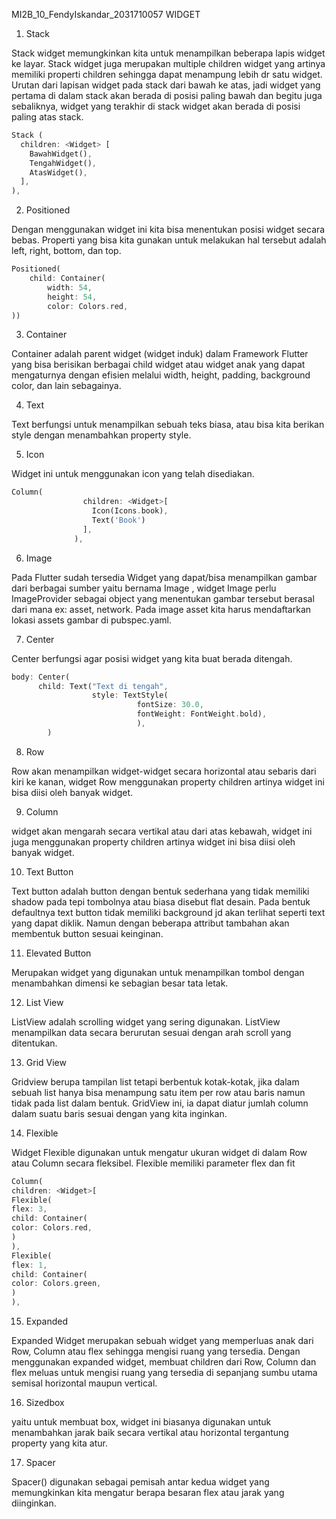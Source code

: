 MI2B_10_FendyIskandar_2031710057
                                                      WIDGET
1.	Stack

Stack widget memungkinkan kita untuk menampilkan beberapa lapis widget ke layar. Stack widget juga merupakan multiple children widget yang artinya memiliki properti children sehingga dapat menampung lebih dr satu widget. Urutan dari lapisan widget pada stack dari bawah ke atas, jadi widget yang pertama di dalam stack akan berada di posisi paling bawah dan begitu juga sebaliknya, widget yang terakhir di stack widget akan berada di posisi paling atas stack.

```dart
Stack ( 
  children: <Widget> [ 
    BawahWidget(), 
    TengahWidget(), 
    AtasWidget(), 
  ], 
),
```

2.	Positioned

Dengan menggunakan widget ini kita bisa menentukan posisi widget secara bebas. Properti yang bisa kita gunakan untuk melakukan hal tersebut adalah left, right, bottom, dan top.

```dart
Positioned(
    child: Container(
        width: 54,
        height: 54,
        color: Colors.red,
))
```

3.	Container 

Container adalah parent widget (widget induk) dalam Framework Flutter yang bisa berisikan berbagai child widget atau widget anak yang dapat mengaturnya dengan efisien melalui width, height, padding, background color, dan lain sebagainya.

4.	Text

Text berfungsi untuk menampilkan sebuah teks biasa, atau bisa kita berikan style dengan menambahkan property style.

5.	Icon

Widget ini untuk menggunakan icon yang telah disediakan.

```dart
Column(
                children: <Widget>[
                  Icon(Icons.book),
                  Text('Book')
                ],
              ),
```

6.	Image

Pada Flutter sudah tersedia Widget yang dapat/bisa menampilkan gambar dari berbagai sumber yaitu bernama Image , widget Image perlu ImageProvider sebagai object yang menentukan gambar tersebut berasal dari mana ex: asset, network. Pada image asset kita harus mendaftarkan lokasi assets gambar di pubspec.yaml.

7.	Center

Center berfungsi agar posisi widget yang kita buat berada ditengah.

```dart
body: Center(
      child: Text("Text di tengah", 
                  style: TextStyle(
                            fontSize: 30.0, 
                            fontWeight: FontWeight.bold),
                            ),
        )
```

8.	Row

Row akan menampilkan widget-widget secara horizontal atau sebaris dari kiri ke kanan, widget Row menggunakan property children artinya widget ini bisa diisi oleh banyak widget.

9.	Column

widget akan mengarah secara vertikal atau dari atas kebawah, widget ini juga menggunakan property children artinya widget ini bisa diisi oleh banyak widget.

10.	Text Button

Text button adalah button dengan bentuk sederhana yang tidak memiliki shadow pada tepi tombolnya atau biasa disebut flat desain. Pada bentuk defaultnya text button tidak memiliki background jd akan terlihat seperti text yang dapat diklik. Namun dengan beberapa attribut tambahan akan membentuk button sesuai keinginan.

11.	Elevated Button

Merupakan widget yang digunakan untuk menampilkan tombol dengan menambahkan dimensi ke sebagian besar tata letak.

12.	List View

ListView adalah scrolling widget yang sering digunakan. ListView menampilkan data secara berurutan sesuai dengan arah scroll yang ditentukan.

13.	Grid View

Gridview berupa tampilan list tetapi berbentuk kotak-kotak, jika dalam sebuah list hanya bisa menampung satu item per row atau baris namun tidak pada list dalam bentuk. GridView ini, ia dapat diatur jumlah column dalam suatu baris sesuai dengan yang kita inginkan.

14.	Flexible

Widget Flexible digunakan untuk mengatur ukuran widget di dalam Row atau Column secara fleksibel. Flexible memiliki parameter flex dan fit

```dart
Column(
children: <Widget>[
Flexible(
flex: 3,
child: Container(
color: Colors.red,
)
),
Flexible(
flex: 1,
child: Container(
color: Colors.green,
)
),
```

15.	Expanded

Expanded Widget merupakan sebuah widget yang memperluas anak dari Row, Column atau flex sehingga mengisi ruang yang tersedia. Dengan menggunakan expanded widget, membuat children dari Row, Column dan flex meluas untuk mengisi ruang yang tersedia di sepanjang sumbu utama semisal horizontal maupun vertical.

16.	Sizedbox

yaitu untuk membuat box, widget ini biasanya digunakan untuk menambahkan jarak baik secara vertikal atau horizontal tergantung property yang kita atur.

17.	Spacer

Spacer() digunakan sebagai pemisah antar kedua widget yang memungkinkan kita mengatur berapa besaran flex atau jarak yang diinginkan.
